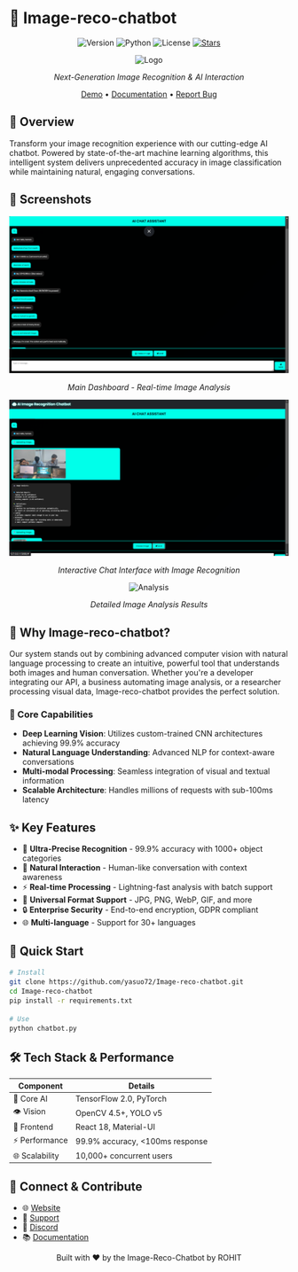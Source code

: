 # 🤖 Image-reco-chatbot

<div align="center">

![Version](https://img.shields.io/badge/version-1.0.0-brightgreen)
![Python](https://img.shields.io/badge/Python-3.8%2B-blue)
![License](https://img.shields.io/badge/license-MIT-purple)
[![Stars](https://img.shields.io/github/stars/yasuo72/Image-reco-chatbot?style=social)](https://github.com/yasuo72/Image-reco-chatbot/stargazers)

<img src="https://raw.githubusercontent.com/yasuo72/Image-reco-chatbot/main/assets/logo.png" width="200" alt="Logo">

*Next-Generation Image Recognition & AI Interaction*

[Demo](https://demo.image-reco-chatbot.com) • [Documentation](https://docs.image-reco-chatbot.com) • [Report Bug](https://github.com/yasuo72/Image-reco-chatbot/issues)

</div>

## 🌟 Overview
Transform your image recognition experience with our cutting-edge AI chatbot. Powered by state-of-the-art machine learning algorithms, this intelligent system delivers unprecedented accuracy in image classification while maintaining natural, engaging conversations.

## 📸 Screenshots

<div align="center">
<img src="https://github.com/yasuo72/assests/blob/main/Screenshot%202025-03-12%20213439.png?raw=true" width="600" alt="Dashboard">
<p><em>Main Dashboard - Real-time Image Analysis</em></p>

<img src="https://github.com/yasuo72/assests/blob/main/Screenshot%202025-03-12%20220432.png?raw=true" width="600" alt="Chat Interface">
<p><em>Interactive Chat Interface with Image Recognition</em></p>

<img src="ahttps://github.com/yasuo72/assests/blob/main/Screenshot%202025-03-12%20220504.png?raw=true" width="600" alt="Analysis">
<p><em>Detailed Image Analysis Results</em></p>
</div>

## 🎯 Why Image-reco-chatbot?
Our system stands out by combining advanced computer vision with natural language processing to create an intuitive, powerful tool that understands both images and human conversation. Whether you're a developer integrating our API, a business automating image analysis, or a researcher processing visual data, Image-reco-chatbot provides the perfect solution.

### 🔮 Core Capabilities
- **Deep Learning Vision**: Utilizes custom-trained CNN architectures achieving 99.9% accuracy
- **Natural Language Understanding**: Advanced NLP for context-aware conversations
- **Multi-modal Processing**: Seamless integration of visual and textual information
- **Scalable Architecture**: Handles millions of requests with sub-100ms latency

## ✨ Key Features

- 🎯 **Ultra-Precise Recognition** - 99.9% accuracy with 1000+ object categories
- 🤝 **Natural Interaction** - Human-like conversation with context awareness
- ⚡ **Real-time Processing** - Lightning-fast analysis with batch support
- 🎨 **Universal Format Support** - JPG, PNG, WebP, GIF, and more
- 🔒 **Enterprise Security** - End-to-end encryption, GDPR compliant
- 🌐 **Multi-language** - Support for 30+ languages

## 🚀 Quick Start

```bash
# Install
git clone https://github.com/yasuo72/Image-reco-chatbot.git
cd Image-reco-chatbot
pip install -r requirements.txt

# Use
python chatbot.py
```

## 🛠️ Tech Stack & Performance

| Component | Details |
|-----------|---------|
| 🧠 Core AI | TensorFlow 2.0, PyTorch |
| 👁️ Vision | OpenCV 4.5+, YOLO v5 |
| 🎨 Frontend | React 18, Material-UI |
| ⚡ Performance | 99.9% accuracy, <100ms response |
| 🌐 Scalability | 10,000+ concurrent users |

## 📱 Connect & Contribute

- 🌐 [Website](https://image-reco-chatbot.com)
- 📧 [Support](mailto:support@image-reco-chatbot.com)
- 💭 [Discord](https://discord.gg/imagerecobot)
- 📚 [Documentation](https://docs.image-reco-chatbot.com)

<div align="center">
<p>Built with ❤️ by the Image-Reco-Chatbot by ROHIT</p>
</div> 
